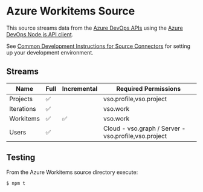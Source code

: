 # Azure Workitems Source

This source streams data from the [Azure DevOps APIs](https://learn.microsoft.com/en-us/rest/api/azure/devops/) using the [Azure DevOps Node.js API client](https://www.npmjs.com/package/azure-devops-node-api).

See [Common Development Instructions for Source Connectors](../README.md#common-development-instructions-for-source-connectors) for setting up your development environment.

## Streams

| Name     | Full | Incremental | Required Permissions |
|-----------|---|---|---|
| Projects  | ✅ |  | vso.profile,vso.project |
| Iterations | ✅ |  | vso.work |
| Workitems | ✅ | ✅ | vso.work  |
| Users     | ✅ |   | Cloud - vso.graph / Server - vso.profile,vso.project |

## Testing

From the Azure Workitems source directory execute:

```sh
$ npm t
```

